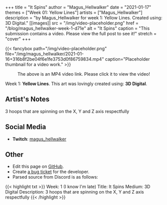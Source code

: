 +++
title =       "It Spins"
author =      "Magus_Hellwalker"
date =        "2021-01-17"
themes =      ["Week 01: Yellow Lines"]
artists =     ["Magus_Hellwalker"]
description = "by Magus_Hellwalker for week 1: Yellow Lines. Created using: 3D Digital."
[[images]]
      src = "/img/video-placeholder.png"
      href = "/blog/magus_hellwalker-week-1-d71e"
      alt = "It Spins"
      caption = "This submission contains a video. Please view the full post to see it!"
      stretch = "cover"
+++

{{< fancybox path="/img/video-placeholder.png" file="/img/magus_hellwalker/2021-01-16+316b8f2be04f6e1fe3753d0f86759834.mp4" caption="Placeholder thumbnail for a video work." >}}
<p style="text-align: center">The above is an MP4 video link. Please click it to view the video!</p>


Week 1: **Yellow Lines**. This art was lovingly created using: **3D Digital**.

## Artist's Notes

3 hoops that are spinning on the X, Y and Z axis respectfully

## Social Media

- **Twitch**: <a href='https://twitch.tv/magus_hellwalker' target='_blank'>magus_hellwalker</a>

## Other

- Edit this page on [GitHub](https://github.com/teaminkling/web-refresh/edit/main/content/blog/magus_hellwalker-week-1-d71e.md).
- Create [a bug ticket](https://github.com/teaminkling/web-refresh/issues/new?assignees=&labels=bug&template=problem-report.md&title=) for the developer.
- Parsed source from Discord is as follows:

{{< highlight txt >}}
Week: 1 (I know I'm late)
Title: It Spins
Medium: 3D Digital
Description:  3 hoops that are spinning on the X, Y and Z axis respectfully
{{< /highlight >}}